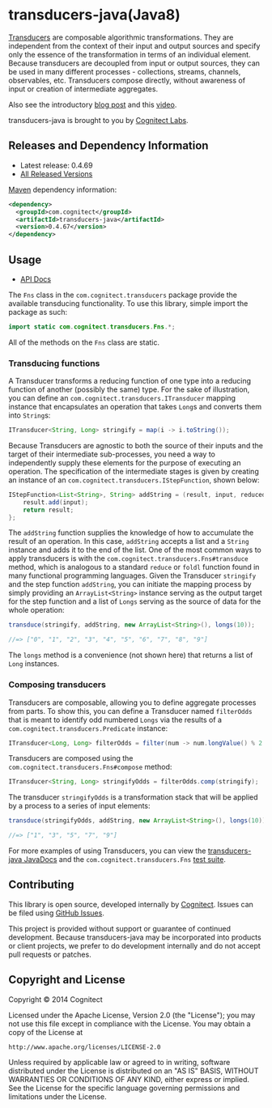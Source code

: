 # transducers-java(Java8)

[Transducers](http://clojure.org/transducers) are composable algorithmic transformations. They are independent from the context of their input and output sources and specify only the essence of the transformation in terms of an individual element. Because transducers are decoupled from input or output sources, they can be used in many different processes - collections, streams, channels, observables, etc. Transducers compose directly, without awareness of input or creation of intermediate aggregates.

Also see the introductory
[blog post](http://blog.cognitect.com/blog/2014/8/6/transducers-are-coming)
and this [video](https://www.youtube.com/watch?v=6mTbuzafcII).

transducers-java is brought to you by [Cognitect Labs](http://cognitect-labs.github.io/).

## Releases and Dependency Information

* Latest release: 0.4.69
* [All Released Versions](http://search.maven.org/#search%7Cgav%7C1%7Cg%3A%22com.cognitect%22%20AND%20a%3A%22transducers-java%22)

[Maven](http://maven.apache.org/) dependency information:

```xml
<dependency>
  <groupId>com.cognitect</groupId>
  <artifactId>transducers-java</artifactId>
  <version>0.4.67</version>
</dependency>
```

## Usage

* [API Docs](http://cognitect-labs.github.io/transducers-java)

The `Fns` class in the `com.cognitect.transducers` package provide the available transducing functionality.  To use this library, simple import the package as such:

```java
import static com.cognitect.transducers.Fns.*;
```

All of the methods on the `Fns` class are static.

### Transducing functions

A Transducer transforms a reducing function of one type into a reducing function of another (possibly the same) type.  For the sake of illustration, you can define an `com.cognitect.transducers.ITransducer` mapping instance that encapsulates an operation that takes `Long`s and converts them into `String`s:

```java
ITransducer<String, Long> stringify = map(i -> i.toString());
```

Because Transducers are agnostic to both the source of their inputs and the target of their intermediate sub-processes, you need a way to independently supply these elements for the purpose of executing an operation.  The specification of the intermediate stages is given by creating an instance of an `com.cognitect.transducers.IStepFunction`, shown below:

```java
IStepFunction<List<String>, String> addString = (result, input, reduced) -> {
    result.add(input);
    return result;
};
```

The `addString` function supplies the knowledge of how to accumulate the result of an operation.  In this case, `addString` accepts a list and a `String` instance and adds it to the end of the list.  One of the most common ways to apply transducers is with the `com.cognitect.transducers.Fns#transduce` method, which is analogous to a standard `reduce` or `foldl` function found in many functional programming languages.  Given the Transducer `stringify` and the step function `addString`, you can initiate the mapping process by simply providing an `ArrayList<String>` instance serving as the output target for the step function and a list of `Longs` serving as the source of data for the whole operation:

```java
transduce(stringify, addString, new ArrayList<String>(), longs(10));

//=> ["0", "1", "2", "3", "4", "5", "6", "7", "8", "9"]
```

The `longs` method is a convenience (not shown here) that returns a list of `Long` instances.

### Composing transducers

Transducers are composable, allowing you to define aggregate processes from parts.  To show this, you can define a Transducer named `filterOdds` that is meant to identify odd numbered `Longs` via the results of a `com.cognitect.transducers.Predicate` instance:

```java
ITransducer<Long, Long> filterOdds = filter(num -> num.longValue() % 2 != 0);		
```

Transducers are composed using the `com.cognitect.transducers.Fns#compose` method:

```java
ITransducer<String, Long> stringifyOdds = filterOdds.comp(stringify);
```

The transducer `stringifyOdds` is a transformation stack that will be applied by a process to a series of input elements:

```java
transduce(stringifyOdds, addString, new ArrayList<String>(), longs(10));

//=> ["1", "3", "5", "7", "9"]
```

For more examples of using Transducers, you can view the [transducers-java JavaDocs](http://cognitect-labs.github.io/transducers-java/) and the `com.cognitect.transducers.Fns` [test suite](https://github.com/cognitect-labs/transducers-java/blob/master/src/test/com/cognitect/transducers/FnsTest.java).


## Contributing 

This library is open source, developed internally by [Cognitect](http://cognitect.com). Issues can be filed using [GitHub Issues](https://github.com/cognitect-labs/transducers-java/issues).

This project is provided without support or guarantee of continued development.
Because transducers-java may be incorporated into products or client projects, we prefer to do development internally and do not accept pull requests or patches. 

## Copyright and License

Copyright © 2014 Cognitect

Licensed under the Apache License, Version 2.0 (the "License");
you may not use this file except in compliance with the License.
You may obtain a copy of the License at

    http://www.apache.org/licenses/LICENSE-2.0

Unless required by applicable law or agreed to in writing, software
distributed under the License is distributed on an "AS IS" BASIS,
WITHOUT WARRANTIES OR CONDITIONS OF ANY KIND, either express or implied.
See the License for the specific language governing permissions and
limitations under the License.
